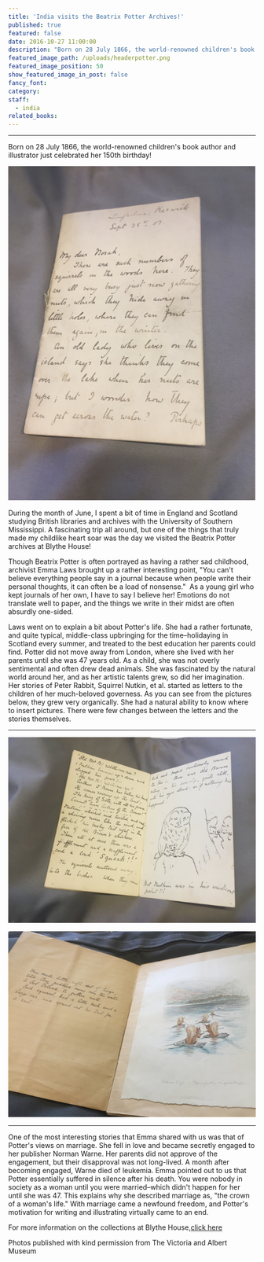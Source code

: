 ```yaml
---
title: 'India visits the Beatrix Potter Archives!'
published: true
featured: false
date: 2016-10-27 11:00:00
description: "Born on 28 July 1866, the world-renowned children's book author and illustrator just celebrated her 150th birthday!"
featured_image_path: /uploads/headerpotter.png
featured_image_position: 50
show_featured_image_in_post: false
fancy_font:
category:
staff:
  - india
related_books:
---
```



---

Born on 28 July 1866, the world-renowned children's book author and illustrator just celebrated her 150th birthday!

![](/uploads/versions/india-blog---x----523-706x---.png)

During the month of June, I spent a bit of time in England and Scotland studying British libraries and archives with the University of Southern Mississippi. A fascinating trip all around, but one of the things that truly made my childlike heart soar was the day we visited the Beatrix Potter archives at Blythe House!

Though Beatrix Potter is often portrayed as having a rather sad childhood, archivist Emma Laws brought up a rather interesting point, "You can't believe everything people say in a journal because when people write their personal thoughts, it can often be a load of nonsense."  As a young girl who kept journals of her own, I have to say I believe her! Emotions do not translate well to paper, and the things we write in their midst are often absurdly one-sided.

Laws went on to explain a bit about Potter's life. She had a rather fortunate, and quite typical, middle-class upbringing for the time–holidaying in Scotland every summer, and treated to the best education her parents could find. Potter did not move away from London, where she lived with her parents until she was 47 years old. As a child, she was not overly sentimental and often drew dead animals. She was fascinated by the natural world around her, and as her artistic talents grew, so did her imagination. Her stories of Peter Rabbit, Squirrel Nutkin, et al. started as letters to the children of her much-beloved governess. As you can see from the pictures below, they grew very organically. She had a natural ability to know where to insert pictures. There were few changes between the letters and the stories themselves.

---

![Original letter for Squirell Nutkin](/uploads/versions/i3---x----656-492x---.jpg)

![First draft of Squirell Nutkin](/uploads/versions/i2---x----656-492x---.jpg)

---

One of the most interesting stories that Emma shared with us was that of Potter's views on marriage. She fell in love and became secretly engaged to her publisher Norman Warne. Her parents did not approve of the engagement, but their disapproval was not long-lived. A month after becoming engaged, Warne died of leukemia. Emma pointed out to us that Potter essentially suffered in silence after his death. You were nobody in society as a woman until you were married–which didn't happen for her until she was 47. This explains why she described marriage as, "the crown of a woman's life." With marriage came a newfound freedom, and Potter's motivation for writing and illustrating virtually came to an end.

For more information on the collections at Blythe House,[click here](https://www.vam.ac.uk/content/articles/t/beatrix-potter-collections/)

Photos published with kind permission from The Victoria and Albert Museum